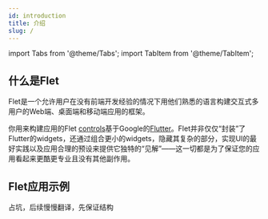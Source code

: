 ```yaml
---
id: introduction
title: 介绍
slug: /
---
```


import Tabs from '@theme/Tabs';
import TabItem from '@theme/TabItem';

## 什么是Flet

Flet是一个允许用户在没有前端开发经验的情况下用他们熟悉的语言构建交互式多用户的Web端、桌面端和移动端应用的框架。

你用来构建应用的Flet [controls](/docs/controls)基于Google的[Flutter](https://flutter.dev)。Flet并非仅仅“封装”了Flutter的widgets，还通过组合更小的widgets，隐藏其复杂的部分，实现UI的最好实践以及应用合理的预设来提供它独特的“见解”——这一切都是为了保证您的应用看起来更酷更专业且没有其他副作用。

## Flet应用示例

占坑，后续慢慢翻译，先保证结构